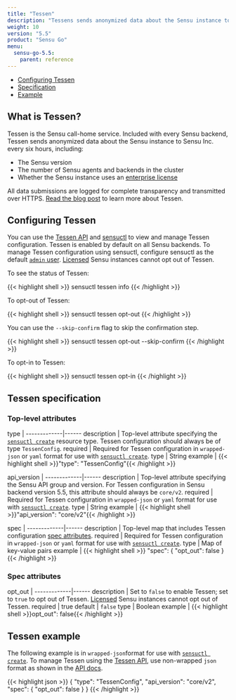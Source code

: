 ```yaml
---
title: "Tessen"
description: "Tessens sends anonymized data about the Sensu instance to Sensu Inc. You can use sensuctl to view and manage Tessen configuration. Read the reference to configure Tessen."
weight: 10
version: "5.5"
product: "Sensu Go"
menu: 
  sensu-go-5.5:
    parent: reference
---
```


- [Configuring Tessen](#configuring-tessen)
- [Specification](#tessen-specification)
- [Example](#tessen-example)

## What is Tessen?

Tessen is the Sensu call-home service.
Included with every Sensu backend, Tessen sends anonymized data about the Sensu instance to Sensu Inc. every six hours, including:

- The Sensu version
- The number of Sensu agents and backends in the cluster
- Whether the Sensu instance uses an [enterprise license][4]

All data submissions are logged for complete transparency and transmitted over HTTPS.
[Read the blog post][1] to learn more about Tessen.

## Configuring Tessen

You can use the [Tessen API][2] and [sensuctl][3] to view and manage Tessen configuration.
Tessen is enabled by default on all Sensu backends.
To manage Tessen configuration using sensuctl, configure sensuctl as the default [`admin` user](../../reference/rbac#default-user).
[Licensed][4] Sensu instances cannot opt out of Tessen.

To see the status of Tessen:

{{< highlight shell >}}
sensuctl tessen info
{{< /highlight >}}

To opt-out of Tessen:

{{< highlight shell >}}
sensuctl tessen opt-out
{{< /highlight >}}

You can use the `--skip-confirm` flag to skip the confirmation step.

{{< highlight shell >}}
sensuctl tessen opt-out --skip-confirm
{{< /highlight >}}

To opt-in to Tessen:

{{< highlight shell >}}
sensuctl tessen opt-in
{{< /highlight >}}

## Tessen specification

### Top-level attributes

type         | 
-------------|------
description  | Top-level attribute specifying the [`sensuctl create`][sc] resource type. Tessen configuration should always be of type `TessenConfig`.
required     | Required for Tessen configuration in `wrapped-json` or `yaml` format for use with [`sensuctl create`][sc].
type         | String
example      | {{< highlight shell >}}"type": "TessenConfig"{{< /highlight >}}

api_version  | 
-------------|------
description  | Top-level attribute specifying the Sensu API group and version. For Tessen configuration in Sensu backend version 5.5, this attribute should always be `core/v2`.
required     | Required for Tessen configuration in `wrapped-json` or `yaml` format for use with [`sensuctl create`][sc].
type         | String
example      | {{< highlight shell >}}"api_version": "core/v2"{{< /highlight >}}

spec         | 
-------------|------
description  | Top-level map that includes Tessen configuration [spec attributes][sp].
required     | Required for Tessen configuration in `wrapped-json` or `yaml` format for use with [`sensuctl create`][sc].
type         | Map of key-value pairs
example      | {{< highlight shell >}}
"spec": {
  "opt_out": false
}
{{< /highlight >}}

### Spec attributes

opt_out      | 
-------------|------ 
description  | Set to `false` to enable Tessen; set to `true` to opt out of Tessen. [Licensed][4] Sensu instances cannot opt out of Tessen.
required     | true
default      | `false`
type         | Boolean
example      | {{< highlight shell >}}opt_out": false{{< /highlight >}}

## Tessen example

The following example is in `wrapped-json`format for use with [`sensuctl create`][sc].
To manage Tessen using the [Tessen API][2], use non-wrapped `json` format as shown in the [API docs][2].

{{< highlight json >}}
{
  "type": "TessenConfig",
  "api_version": "core/v2",
  "spec": {
    "opt_out": false
  }
}
{{< /highlight >}}

[1]: https://blog.sensu.io/announcing-tessen-the-sensu-call-home-service
[2]: ../../api/tessen
[3]: ../../sensuctl/reference
[4]: ../license
[sc]: ../../sensuctl/reference#creating-resources
[sp]: #spec-attributes
